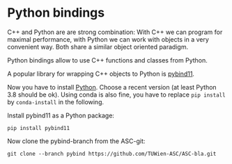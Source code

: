# Python bindings

C++ and Python are are strong combination: With C++ we can program for maximal performance, with Python we can work with objects in a very convenient way. Both share a similar object oriented paradigm.



Python bindings allow to use C++ functions and classes from Python.

A popular library for wrapping C++ objects to Python is
[pybind11](https://pybind11.readthedocs.io/en/stable/).


Now you have to install [Python]([https://www.python.org). Choose a recent version (at least Python 3.8 should be ok). Using conda is also fine, you have to replace `pip install` by `conda-install` in the following.


Install pybind11 as a Python package:

    pip install pybind11


Now clone the pybind-branch from the ASC-git:

    git clone --branch pybind https://github.com/TUWien-ASC/ASC-bla.git
    




